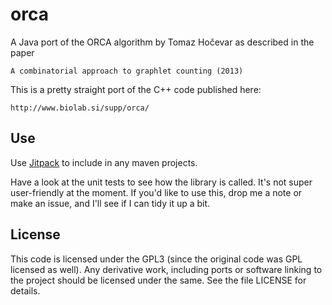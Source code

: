 # orca

A Java port of the ORCA algorithm by Tomaz Hočevar as described in the paper

	A combinatorial approach to graphlet counting (2013)

This is a pretty straight port of the C++ code published here:

	http://www.biolab.si/supp/orca/

## Use

Use [Jitpack](http://jitpack.io/#pbloem/orca) to include in any maven projects.  

Have a look at the unit tests to see how the library is called. It's not super user-friendly at the moment. If you'd like to use this, drop me a note or make an issue,
and I'll see if I can tidy it up a bit. 

## License

This code is licensed under the GPL3 (since the original code was GPL licensed 
as well). Any derivative work, including ports or software linking to the project
should be licensed under the same. See the file LICENSE for details.  